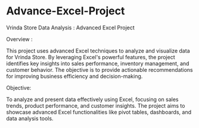 # Advance-Excel-Project
Vrinda Store Data Analysis : Advanced Excel Project


Overview :


This project uses advanced Excel techniques to analyze and visualize data for Vrinda Store. By leveraging Excel's powerful features, the project identifies key insights into sales performance, inventory management, and customer behavior. The objective is to provide actionable recommendations for improving business efficiency and decision-making.

Objective:


To analyze and present data effectively using Excel, focusing on sales trends, product performance, and customer insights. The project aims to showcase advanced Excel functionalities like pivot tables, dashboards, and data analysis tools.
